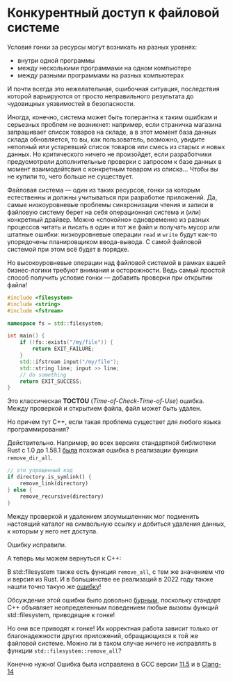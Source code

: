 # Конкурентный доступ к файловой системе

Условия гонки за ресурсы могут возникать на разных уровнях: 
- внутри одной программы
- между несколькими программами на одном компьютере
- между разными программами на разных компьютерах

И почти всегда это нежелательная, ошибочная ситуация, последствия которой варьируются от просто неправильного результата до чудовищных уязвимостей в безопасности.

Иногда, конечно, система может быть толерантна к таким ошибкам и серьезных проблем не возникнет: например, если страничка магазина запрашивает список товаров на складе, а в этот момент база данных склада обновляется, то вы, как пользователь, возможно, увидите неполный или устаревший список товаров или смесь из старых и новых данных. Но критического ничего не произойдет, если разработчики предусмотрели дополнительные проверки с запросом к базе данных в момент взаимодейтсвия с конкретным товаром из списка... Чтобы вы не купили то, чего больше не существует.

Файловая система — один из таких ресурсов, гонки за которым естественны и должны учитываться при разработке приложений. Да, самые низкоуровневые проблемы синхронизации чтения и записи в файловую систему берет на себя операционная система и (или) конкретный драйвер. Можно «спокойно» одновременно из разных процессов читать и писать в один и тот же файл и получать мусор или штатные ошибки: низкоуровневые операции `read` и `write` будут как-то упорядочены планировщиком ввода-вывода. С самой файловой системой при этом всё будет в порядке.

Но высокоуровневые операции над файловой системой в рамках вашей бизнес-логики требуют внимания и осторожности. Ведь самый простой способ получить условие гонки — добавить проверки при открытии файла!

```C++
#include <filesystem>
#include <string>
#include <fstream>

namespace fs = std::filesystem;

int main() {
    if (!fs::exists("/my/file")) {
        return EXIT_FAILURE;
    }
    std::ifstream input("/my/file");
    std::string line; input >> line;
    // do something
    return EXIT_SUCCESS;
}
```

Это класcическая **TOCTOU** (*Time-of-Check-Time-of-Use*) ошибка. Между проверкой и открытием файла, файл может быть удален.

Но причем тут С++, если такая проблема существет для любого языка программирования? 

Действительно. Например, во всех версиях стандартной библиотеки Rust с 1.0 до 1.58.1 [была](https://blog.rust-lang.org/2022/01/20/cve-2022-21658.html) похожая ошибка в реализации функции `remove_dir_all`.

```Rust
// это упрощенный код
if directory.is_symlink() {
    remove_link(directory)
} else {
    remove_recursive(directory)
}
```

Между проверкой и удалением злоумышленник мог подменить настоящий каталог на символьную ссылку и добиться удаления данных, к которым у него нет доступа.

Ошибку исправили.

А теперь мы можем вернуться к C++:

В std::filesystem также есть функция `remove_all`, с тем же значением что и версия из Rust. И в большинстве ее реализаций в 2022 году также нашли точно такую же [ошибку](https://issuetracker.google.com/issues/42410010?pli=1)!

Обсуждение этой ошибки было довольно [бурным](https://www.reddit.com/r/cpp/comments/s8ok0h/possible_toctou_vulnerabilities_in/), поскольку стандарт C++ объявляет неопределенным поведением любые вызовы функций std::filesystem, приводящие к гонке!

Но они все приводят к гонке! Их корректная работа зависит только от благонадежности других приложений, обращающихся к той же файловой системе. Можно ли в таком случае ничего не исправлять в функции `std::filesystem::remove_all`?

Конечно нужно! Ошибка была исправлена в GCC версии [11.5](https://gcc.gnu.org/bugzilla/show_bug.cgi?id=104161) и в [Clang-14](https://github.com/llvm/llvm-project/commit/4f67a909902d8ab9e24e171201db189b661700bf)

